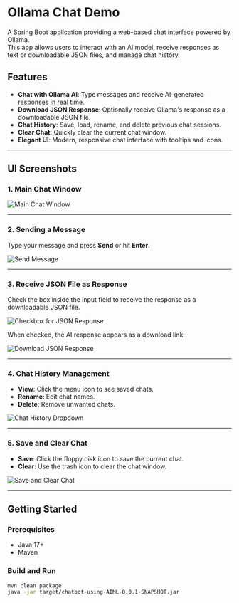 # Ollama Chat Demo

A Spring Boot application providing a web-based chat interface powered by Ollama.  
This app allows users to interact with an AI model, receive responses as text or downloadable JSON files, and manage chat history.

## Features

- **Chat with Ollama AI**: Type messages and receive AI-generated responses in real time.
- **Download JSON Response**: Optionally receive Ollama's response as a downloadable JSON file.
- **Chat History**: Save, load, rename, and delete previous chat sessions.
- **Clear Chat**: Quickly clear the current chat window.
- **Elegant UI**: Modern, responsive chat interface with tooltips and icons.

---

## UI Screenshots

### 1. Main Chat Window

![Main Chat Window](screenshots/main_chat.png)

---

### 2. Sending a Message

Type your message and press **Send** or hit **Enter**.

![Send Message](screenshots/send_message.png)

---

### 3. Receive JSON File as Response

Check the box inside the input field to receive the response as a downloadable JSON file.

![Checkbox for JSON Response](screenshots/checkbox_json.png)

When checked, the AI response appears as a download link:

![Download JSON Response](screenshots/download_json.png)

---

### 4. Chat History Management

- **View**: Click the menu icon to see saved chats.
- **Rename**: Edit chat names.
- **Delete**: Remove unwanted chats.

![Chat History Dropdown](screenshots/chat_history.png)

---

### 5. Save and Clear Chat

- **Save**: Click the floppy disk icon to save the current chat.
- **Clear**: Use the trash icon to clear the chat window.

![Save and Clear Chat](screenshots/save_clear.png)

---

## Getting Started

### Prerequisites

- Java 17+
- Maven

### Build and Run

```bash
mvn clean package
java -jar target/chatbot-using-AIML-0.0.1-SNAPSHOT.jar